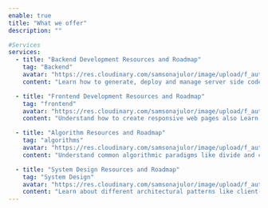 ```yaml
---
enable: true
title: "What we offer"
description: ""

#Services
services:
  - title: "Backend Development Resources and Roadmap"
    tag: "Backend"
    avatar: "https://res.cloudinary.com/samsonajulor/image/upload/f_auto,q_auto/v1/algofanatics_assets/assets/services/kylgxpk80mncrqouodln"
    content: "Learn how to generate, deploy and manage server side codes and apis."

  - title: "Frontend Development Resources and Roadmap"
    tag: "frontend"
    avatar: "https://res.cloudinary.com/samsonajulor/image/upload/f_auto,q_auto/v1/algofanatics_assets/assets/services/vgkjt2eyvk6fduq3mbni"
    content: "Understand how to create responsive web pages also Learn how to use popular frontend frameworks like React, Vue, and Angular."

  - title: "Algorithm Resources and Roadmap"
    tag: "algorithms"
    avatar: "https://res.cloudinary.com/samsonajulor/image/upload/f_auto,q_auto/v1/algofanatics_assets/assets/services/nqscqfxo4hn82jcgxhiz"
    content: "Understand common algorithmic paradigms like divide and conquer, dynamic programming, and greedy algorithms. Practice problem-solving on websites like LeetCode or HackerRank"

  - title: "System Design Resources and Roadmap"
    tag: "System Design"
    avatar: "https://res.cloudinary.com/samsonajulor/image/upload/f_auto,q_auto/v1/algofanatics_assets/assets/services/iyp2nnxbk9wx8upehtxl"
    content: "Learn about different architectural patterns like client-server, microservices, and event-driven architecture. Practice designing systems based on realistic scenarios."
---
```

